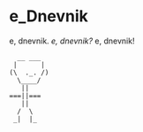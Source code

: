 # e_Dnevnik

e, dnevnik.
*e, dnevnik?*
e, dnevnik!

```
  __ ___
 |      |
(\  ._. /)
  \____/
   ||
===||===
   ||
  /  \
 _|  |_
```
